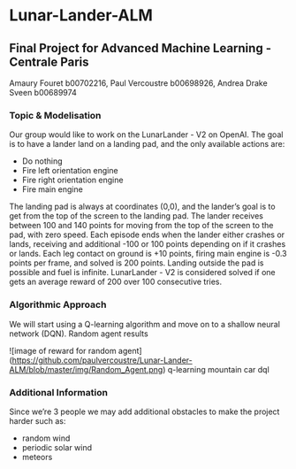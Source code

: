 # Lunar-Lander-ALM
## Final Project for Advanced Machine Learning - Centrale Paris

Amaury Fouret b00702216, Paul Vercoustre b00698926, Andrea Drake Sveen b00689974

### Topic & Modelisation
Our group would like to work on the LunarLander - V2 on OpenAI. The goal is to have a lander
land on a landing pad, and the only available actions are:
- Do nothing
- Fire left orientation engine
- Fire right orientation engine
- Fire main engine

The landing pad is always at coordinates (0,0), and the lander’s goal is to get from the top of the
screen to the landing pad. The lander receives between 100 and 140 points for moving from the
top of the screen to the pad, with zero speed. Each episode ends when the lander either crashes
or lands, receiving and additional -100 or 100 points depending on if it crashes or lands. Each
leg contact on ground is +10 points, firing main engine is -0.3 points per frame, and solved is 200
points. Landing outside the pad is possible and fuel is infinite. LunarLander - V2 is considered
solved if one gets an average reward of 200 over 100 consecutive tries.
### Algorithmic Approach
We will start using a Q-learning algorithm and move on to a shallow neural network (DQN).
Random agent results

![image of reward for random agent]
(https://github.com/paulvercoustre/Lunar-Lander-ALM/blob/master/img/Random_Agent.png)
q-learning
mountain car
dql
### Additional Information
Since we’re 3 people we may add additional obstacles to make the project harder such as:
- random wind
- periodic solar wind
- meteors
